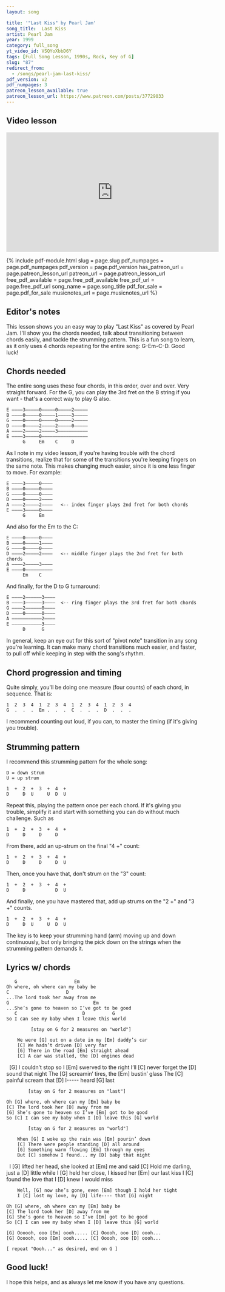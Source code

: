```yaml
---
layout: song

title: '"Last Kiss" by Pearl Jam'
song_title:  Last Kiss
artist: Pearl Jam
year: 1999
category: full_song
yt_video_id: VSQYoXbbD6Y
tags: [Full Song Lesson, 1990s, Rock, Key of G]
slug: "87"
redirect_from:
  - /songs/pearl-jam-last-kiss/
pdf_version: v2
pdf_numpages: 3
patreon_lesson_available: true
patreon_lesson_url: https://www.patreon.com/posts/37729033
---
```




## Video lesson

<iframe width="560" height="315" src="https://www.youtube.com/embed/VSQYoXbbD6Y?showinfo=0" frameborder="0" allowfullscreen></iframe>

{% include pdf-module.html slug = page.slug pdf_numpages = page.pdf_numpages pdf_version = page.pdf_version has_patreon_url = page.patreon_lesson_url patreon_url = page.patreon_lesson_url free_pdf_available = page.free_pdf_available free_pdf_url = page.free_pdf_url song_name = page.song_title pdf_for_sale = page.pdf_for_sale musicnotes_url = page.musicnotes_url %}

## Editor's notes

This lesson shows you an easy way to play "Last Kiss" as covered by Pearl Jam. I'll show you the chords needed, talk about transitioning between chords easily, and tackle the strumming pattern. This is a fun song to learn, as it only uses 4 chords repeating for the entire song: G-Em-C-D. Good luck!

## Chords needed

The entire song uses these four chords, in this order, over and over. Very straight forward. For the G, you can play the 3rd fret on the B string if you want - that's a correct way to play G also.

    E ––––3–––––0–––––0–––––2–––––
    B ––––0–––––0–––––1–––––3–––––
    G ––––0–––––0–––––0–––––2–––––
    D ––––0–––––2–––––2–––––0–––––
    A ––––2–––––2–––––3–––––––––––
    E ––––3–––––0–––––––––––––––––
          G     Em    C     D

As I note in my video lesson, if you're having trouble with the chord transitions, realize that for some of the transitions you're keeping fingers on the same note. This makes changing much easier, since it is one less finger to move. For example:

    E ––––3–––––0––––
    B ––––0–––––0––––
    G ––––0–––––0––––
    D ––––0–––––2––––
    A ––––2–––––2––––   <-- index finger plays 2nd fret for both chords
    E ––––3–––––0––––
          G     Em   

And also for the Em to the C:

    E ––––0–––––0––––
    B ––––0–––––1––––
    G ––––0–––––0––––
    D ––––2–––––2––––   <-- middle finger plays the 2nd fret for both chords
    A ––––2–––––3––––
    E ––––0––––––––––
          Em    C    

And finally, for the D to G turnaround:

    E ––––2––––––3––––
    B ––––3––––––3––––  <-- ring finger plays the 3rd fret for both chords
    G ––––2––––––0––––
    D ––––0––––––0––––
    A –––––––––––2––––
    E –––––––––––3––––
          D      G

In general, keep an eye out for this sort of "pivot note" transition in any song you're learning. It can make many chord transitions much easier, and faster, to pull off while keeping in step with the song's rhythm.

## Chord progression and timing

Quite simply, you'll be doing one measure (four counts) of each chord, in sequence. That is:

    1  2  3  4  1  2  3  4  1  2  3  4  1  2  3  4  
    G  .  .  .  Em .  .  .  C  .  .  .  D  .  .  .

I recommend counting out loud, if you can, to master the timing (if it's giving you trouble).

## Strumming pattern

I recommend this strumming pattern for the whole song:

    D = down strum
    U = up strum

    1  +  2  +  3  +  4  +  
    D     D  U     U  D  U

Repeat this, playing the pattern once per each chord. If it's giving you trouble, simplify it and start with something you can do without much challenge. Such as

    1  +  2  +  3  +  4  +  
    D     D     D     D

From there, add an up-strum on the final "4 +" count:

    1  +  2  +  3  +  4  +  
    D     D     D     D  U

Then, once you have that, don't strum on the "3" count:

    1  +  2  +  3  +  4  +  
    D     D           D  U

And finally, one you have mastered that, add up strums on the "2 +" and "3 +" counts.

    1  +  2  +  3  +  4  +  
    D     D  U     U  D  U

The key is to keep your strumming hand (arm) moving up and down continuously, but only bringing the pick down on the strings when the strumming pattern demands it.

## Lyrics w/ chords

       G                     Em
    Oh where, oh where can my baby be
    C                     D
    ...The lord took her away from me
    G                               Em
    ...She’s gone to heaven so I’ve got to be good
       C                        D          G
    So I can see my baby when I leave this world

             [stay on G for 2 measures on "world"]

        We were [G] out on a date in my [Em] daddy’s car
        [C] We hadn’t driven [D] very far
        [G] There in the road [Em] straight ahead
        [C] A car was stalled, the [D] engines dead
         [G] I couldn’t stop so I [Em] swerved to the right
        I’ll [C] never forget the [D] sound that night
        The [G] screamin’ tires, the [Em] bustin’ glass
        The [C] painful scream that [D] I----- heard [G] last

            [stay on G for 2 measures on "last"]

    Oh [G] where, oh where can my [Em] baby be
    [C] The lord took her [D] away from me
    [G] She’s gone to heaven so I’ve [Em] got to be good
    So [C] I can see my baby when I [D] leave this [G] world

            [stay on G for 2 measures on "world"]

        When [G] I woke up the rain was [Em] pourin’ down
        [C] There were people standing [D] all around
        [G] Something warm flowing [Em] through my eyes
        But [C] somehow I found... my [D] baby that night
     I [G] lifted her head, she looked at [Em] me and said
        [C] Hold me darling, just a [D] little while
        I [G] held her close, I kissed her [Em] our last kiss
        I [C] found the love that I [D] knew I would miss

        Well, [G] now she’s gone, even [Em] though I hold her tight
        I [C] lost my love, my [D] life---- that [G] night

    Oh [G] where, oh where can my [Em] baby be
    [C] The lord took her [D] away from me
    [G] She’s gone to heaven so I’ve [Em] got to be good
    So [C] I can see my baby when I [D] leave this [G] world

    [G] Oooooh, ooo [Em] oooh..... [C] Ooooh, ooo [D] oooh...
    [G] Oooooh, ooo [Em] oooh..... [C] Ooooh, ooo [D] oooh...

    [ repeat "Oooh..." as desired, end on G ]

## Good luck!

I hope this helps, and as always let me know if you have any questions.
